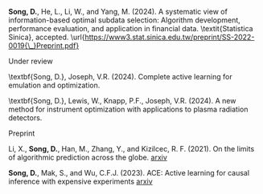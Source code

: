 **Song, D.**, He, L., Li, W., and Yang, M. (2024). A systematic view of information-based optimal subdata selection: Algorithm development, performance evaluation, and application in financial data. \textit{Statistica Sinica}, accepted.
\url{https://www3.stat.sinica.edu.tw/preprint/SS-2022-0019{\_}Preprint.pdf}

Under review

\textbf{Song, D.}, Joseph, V.R. (2024). Complete active learning for emulation and optimization.

\textbf{Song, D.}, Lewis, W., Knapp, P.F., Joseph, V.R. (2024). A new method for instrument optimization with applications to plasma radiation detectors.

Preprint

Li, X., **Song, D.**, Han, M., Zhang, Y., and Kizilcec, R. F. (2021). On the limits of algorithmic prediction across the globe. [arxiv](https://arxiv.org/abs/2103.15212)

**Song, D.**, Mak, S., and Wu, C.F.J. (2023). ACE: Active learning for causal inference with expensive experiments [arxiv](https://arxiv.org/abs/2306.07480)
